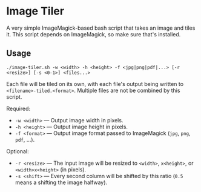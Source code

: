 # Image Tiler

A very simple ImageMagick-based bash script that takes an image and tiles it.
This script depends on ImageMagick, so make sure that's installed.

## Usage

`./image-tiler.sh -w <width> -h <height> -f <jpg|png|pdf|...> [-r <resize>] [-s <0-1>] <files...>`

Each file will be tiled on its own, with each file's output being written to `<filename>-tiled.<format>`. Multiple files are not be combined by this script.

Required:
* `-w <width>` — Output image width in pixels.
* `-h <height>` — Output image height in pixels.
* `-f <format>` — Output image format passed to ImageMagick (`jpg`, `png`, `pdf`, ...).

Optional:
* `-r <resize>` — The input image will be resized to `<width>`, `x<height>`, or `<width>x<height>` (in pixels).
* `-s <shift>` — Every second column will be shifted by this ratio (`0.5` means a shifting the image halfway).
